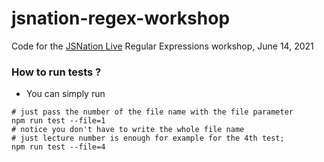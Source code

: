 # jsnation-regex-workshop

Code for the [JSNation Live](https://live.jsnation.com/workshops-3h) Regular Expressions workshop, June 14, 2021

### How to run tests ?

- You can simply run 
```shell
# just pass the number of the file name with the file parameter
npm run test --file=1
# notice you don't have to write the whole file name
# just lecture number is enough for example for the 4th test;
npm run test --file=4
```

